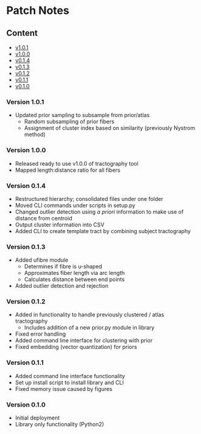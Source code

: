 # Patch Notes

## Content
* [v1.0.1](#v101)
* [v1.0.0](#v100)
* [v0.1.4](#v014)
* [v0.1.3](#v013)
* [v0.1.2](#v012)
* [v0.1.1](#v011)
* [v0.1.0](#v010)

### Version 1.0.1 <a name=v101></a>
* Updated prior sampling to subsample from prior/atlas
    * Random subsampling of prior fibers
    * Assignment of cluster index based on similarity (previously Nystrom method)

### Version 1.0.0 <a name=v100></a>
* Released ready to use v1.0.0 of tractography tool
* Mapped length:distance ratio for all fibers

### Version 0.1.4 <a name=v014></a>
* Restructured hierarchy; consolidated files under one folder
* Moved CLI commands under scripts in setup.py
* Changed outlier detection using <i>a priori</i> information to make use of distance from centroid
* Output cluster information into CSV
* Added CLI to create template tract by combining subject tractography

### Version 0.1.3 <a name=v013></a>
* Added ufibre module
    * Determines if fibre is u-shaped
    * Approximates fiber length via arc length
    * Calculates distance between end points
* Added outlier detection and rejection

### Version 0.1.2 <a name=v012></a>
* Added in functionality to handle previously clustered / atlas tractography
    * Includes addition of a new prior.py module in library
* Fixed error handling
* Added command line interface for clustering with prior
* Fixed embedding (vector quantization) for priors

### Version 0.1.1 <a name=v011></a>
* Added command line interface functionality
* Set up install script to install library and CLI
* Fixed memory issue caused by figures

### Version 0.1.0 <a name=v010></a>
* Initial deployment
* Library only functionality (Python2)

